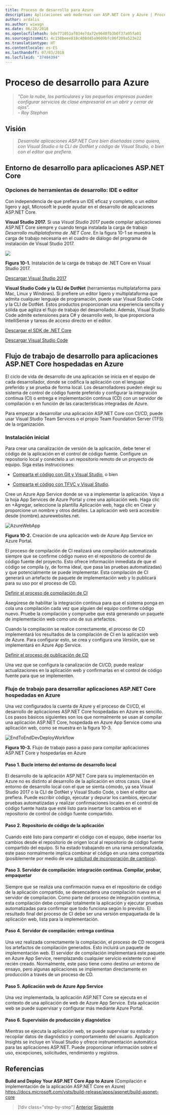 ```yaml
---
title: Proceso de desarrollo para Azure
description: Aplicaciones web modernas con ASP.NET Core y Azure | Proceso de desarrollo para Azure
author: ardalis
ms.author: wiwagn
ms.date: 06/28/2018
ms.openlocfilehash: bde771051af034e7da72e9648fb3b0f37a95fa01
ms.sourcegitcommit: 4c158beee818c408d45a9609bfc06f209a523e22
ms.translationtype: HT
ms.contentlocale: es-ES
ms.lasthandoff: 07/03/2018
ms.locfileid: "37404394"
---
```

# <a name="development-process-for-azure"></a>Proceso de desarrollo para Azure

> _"Con la nube, los particulares y las pequeñas empresas pueden configurar servicios de clase empresarial en un abrir y cerrar de ojos"._  
> _- Roy Stephan_

 ## <a name="vision"></a>Visión

> *Desarrolle aplicaciones ASP.NET Core bien diseñadas como quiera, con Visual Studio o la CLI de DotNet y código de Visual Studio, o bien con el editor que prefiera.*

## <a name="development-environment-for-aspnet-core-apps"></a>Entorno de desarrollo para aplicaciones ASP.NET Core

### <a name="development-tools-choices-ide-or-editor"></a>Opciones de herramientas de desarrollo: IDE o editor

Con independencia de que prefiera un IDE eficaz y completo, o un editor ligero y ágil, Microsoft le puede ayudar en el desarrollo de aplicaciones ASP.NET Core.

**Visual Studio 2017.** Si usa *Visual Studio 2017* puede compilar aplicaciones ASP.NET Core siempre y cuando tenga instalada la carga de trabajo *Desarrollo multiplataforma de .NET Core*. En la figura 10-1 se muestra la carga de trabajo necesaria en el cuadro de diálogo del programa de instalación de Visual Studio 2017.

![](./media/image10-1.png)

**Figura 10-1.** Instalación de la carga de trabajo de .NET Core en Visual Studio 2017.

[Descargar Visual Studio 2017](https://aka.ms/vsdownload?utm_source=mscom&utm_campaign=msdocs)

**Visual Studio Code y la CLI de DotNet** (herramientas multiplataforma para Mac, Linux y Windows). Si prefiere un editor ligero y multiplataforma que admita cualquier lenguaje de programación, puede usar Visual Studio Code y la CLI de DotNet. Estos productos proporcionan una experiencia sencilla y sólida que agiliza el flujo de trabajo del desarrollador. Además, Visual Studio Code admite extensiones para C\# y desarrollo web, lo que proporciona IntelliSense y tareas de acceso directo en el editor.

[Descargar el SDK de .NET Core](https://www.microsoft.com/net/download/core)

[Descargar Visual Studio Code](https://code.visualstudio.com/download)

## <a name="development-workflow-for-azure-hosted-aspnet-core-apps"></a>Flujo de trabajo de desarrollo para aplicaciones ASP.NET Core hospedadas en Azure

El ciclo de vida de desarrollo de una aplicación se inicia en el equipo de cada desarrollador, donde se codifica la aplicación con el lenguaje preferido y se prueba de forma local. Los desarrolladores pueden elegir su sistema de control de código fuente preferido y configurar la integración continua (CI) o entrega e implementación continua (CD) con un servidor de compilación o en función de las características integradas de Azure.

Para empezar a desarrollar una aplicación ASP.NET Core con CI/CD, puede usar Visual Studio Team Services o el propio Team Foundation Server (TFS) de la organización.

### <a name="initial-setup"></a>Instalación inicial

Para crear una canalización de versión de la aplicación, debe tener el código de la aplicación en el control de código fuente. Configure un repositorio local y conéctelo a un repositorio remoto de un proyecto de equipo. Siga estas instrucciones:

- [Comparta el código con Git y Visual Studio](https://docs.microsoft.com/vsts/git/share-your-code-in-git-vs), o bien

- [Comparta el código con TFVC y Visual Studio](https://docs.microsoft.com/vsts/tfvc/share-your-code-in-tfvc-vs).

Cree un Azure App Service donde se va a implementar la aplicación. Vaya a la hoja App Services de Azure Portal y cree una aplicación web. Haga clic en +Agregar, seleccione la plantilla Aplicación web, haga clic en Crear y proporcione un nombre y otros detalles. La aplicación web será accesible desde {nombre}.azurewebsites.net.

![AzureWebApp](./media/image10-2.png)

**Figura 10-2.** Creación de una aplicación web de Azure App Service en Azure Portal.

El proceso de compilación de CI realizará una compilación automatizada siempre que se confirme código nuevo en el repositorio de control de código fuente del proyecto. Esto ofrece información inmediata de que el código se compila (y, de forma ideal, que pasa las pruebas automatizadas) y que potencialmente se puede implementar. Esta compilación de CI generará un artefacto de paquete de implementación web y lo publicará para su uso por el proceso de CD.

[Definir el proceso de compilación de CI](https://docs.microsoft.com/vsts/build-release/apps/aspnet/build-aspnet-core#ci)

Asegúrese de habilitar la integración continua para que el sistema ponga en cola una compilación cada vez que alguien del equipo confirme código nuevo. Pruebe la compilación y compruebe que está generando un paquete de implementación web como uno de sus artefactos.

Cuando la compilación se realice correctamente, el proceso de CD implementará los resultados de la compilación de CI en la aplicación web de Azure. Para configurar esto, se crea y configura una *Versión*, que se implementará en Azure App Service.

[Definir el proceso de publicación de CD](https://docs.microsoft.com/vsts/build-release/apps/aspnet/build-aspnet-core#cd)

Una vez que se configura la canalización de CI/CD, puede realizar actualizaciones en la aplicación web y confirmarlas en el control de código fuente para que se implementen.

### <a name="workflow-for-developing-azure-hosted-aspnet-core-applications"></a>Flujo de trabajo para desarrollar aplicaciones ASP.NET Core hospedadas en Azure

Una vez configurados la cuenta de Azure y el proceso de CI/CD, el desarrollo de aplicaciones ASP.NET Core hospedadas en Azure es sencillo. Los pasos básicos siguientes son los que normalmente se usan al compilar una aplicación ASP.NET Core, hospedada en Azure App Service como una aplicación web, como se muestra en la figura 10-3.

![EndToEndDevDeployWorkflow](./media/image10-3.png)

**Figura 10-3.** Flujo de trabajo paso a paso para compilar aplicaciones ASP.NET Core y hospedarlas en Azure

#### <a name="step-1-local-dev-environment-inner-loop"></a>Paso 1. Bucle interno del entorno de desarrollo local

El desarrollo de la aplicación ASP.NET Core para su implementación en Azure no es distinto al desarrollo de la aplicación en otros casos. Use el entorno de desarrollo local con el que se sienta cómodo, ya sea Visual Studio 2017 o la CLI de DotNet y Visual Studio Code, o bien el editor que prefiera. Puede escribir código, ejecutar y depurar los cambios, ejecutar pruebas automatizadas y realizar confirmaciones locales en el control de código fuente hasta que esté listo para insertar los cambios en el repositorio de control de código fuente compartido.

#### <a name="step-2-application-code-repository"></a>Paso 2. Repositorio de código de la aplicación

Cuando esté listo para compartir el código con el equipo, debe insertar los cambios desde el repositorio de origen local al repositorio de código fuente compartido del equipo. Si ha estado trabajando en una rama personalizada, este paso normalmente implica combinar el código en una rama compartida (posiblemente por medio de una [solicitud de incorporación de cambios](https://docs.microsoft.com/vsts/git/pull-requests)).

#### <a name="step-3-build-server-continuous-integration-build-test-package"></a>Paso 3. Servidor de compilación: integración continua. Compilar, probar, empaquetar

Siempre que se realiza una confirmación nueva en el repositorio de código de la aplicación compartido, se desencadena una compilación nueva en el servidor de compilación. Como parte del proceso de integración continua, esta compilación debe compilar totalmente la aplicación y ejecutar pruebas automatizadas para confirmar que todo funciona según lo previsto. El resultado final del proceso de CI debe ser una versión empaquetada de la aplicación web, lista para la implementación.

#### <a name="step-4-build-server-continuous-delivery"></a>Paso 4. Servidor de compilación: entrega continua

Una vez realizada correctamente la compilación, el proceso de CD recogerá los artefactos de compilación generados. Esto incluirá un paquete de implementación web. El servidor de compilación implementará este paquete en Azure App Service, reemplazando cualquier servicio existente con el recién creado. Normalmente, este paso tiene como destino un entorno de ensayo, pero algunas aplicaciones se implementan directamente en producción a través de un proceso de CD.

#### <a name="step-5-azure-app-service-web-app"></a>Paso 5. Aplicación web de Azure App Service

Una vez implementada, la aplicación ASP.NET Core se ejecuta en el contexto de una aplicación de web de Azure App Service. Esta aplicación web se puede supervisar y configurar más mediante Azure Portal.

#### <a name="step-6-production-monitoring-and-diagnostics"></a>Paso 6. Supervisión de producción y diagnóstico

Mientras se ejecuta la aplicación web, se puede supervisar su estado y recopilar datos de diagnóstico y comportamiento del usuario. Application Insights se incluye en Visual Studio y ofrece instrumentación automática para las aplicaciones ASP.NET. Puede proporcionar información sobre el uso, excepciones, solicitudes, rendimiento y registros.

## <a name="references"></a>Referencias

**Build and Deploy Your ASP.NET Core App to Azure** (Compilación e implementación de la aplicación ASP.NET Core en Azure)  
<https://docs.microsoft.com/vsts/build-release/apps/aspnet/build-aspnet-core>

>[!div class="step-by-step"]
[Anterior](test-asp-net-core-mvc-apps.md)
[Siguiente](azure-hosting-recommendations-for-asp-net-web-apps.md)
